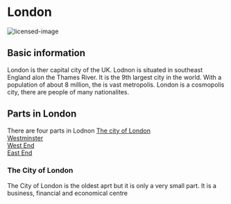 # London
![licensed-image](https://user-images.githubusercontent.com/56117532/167449142-eafd0f55-59ca-4127-b01d-70821d507ca2.jpg)

## Basic information
London is ther capital city of the UK. Lodnon is situated in southeast England alon the Thames River. It is the 9th largest city in the world. With a population of about 8 million, the is vast metropolis. London is a cosmopolis city, there are people of many nationalites.

## Parts in London
   There are four parts in Lodnon
      [The city of London](#the-city-of-london)<br>
      [Westminster](#)<br>
      [West End](#)<br>
      [East End](#)<br>
      
### The City of London
   The City of London is the oldest aprt but it is only a very small part. It is a business, financial and economical centre
